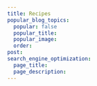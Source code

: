 ```yaml
---
title: Recipes
popular_blog_topics:
  popular: false
  popular_title:
  popular_image:
  order:
post:
search_engine_optimization:
  page_title:
  page_description:
---
```

